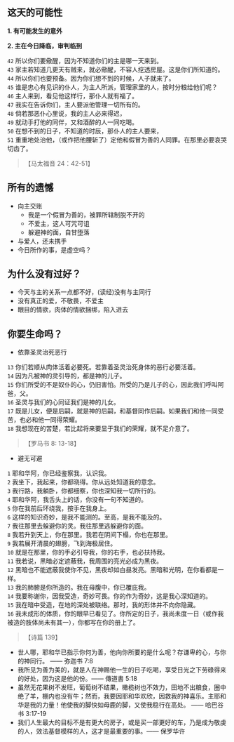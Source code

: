 ## 这天的可能性

**1\. 有可能发生的意外**

**2\. 主在今日降临，审判临到**

`42` 所以你们要儆醒，因为不知道你们的主是哪一天来到。  
`43` 家主若知道几更天有贼来，就必儆醒，不容人挖透房屋。这是你们所知道的。  
`44` 所以你们也要预备。因为你们想不到的时候，人子就来了。  
`45` 谁是忠心有见识的仆人，为主人所派，管理家里的人，按时分粮给他们呢？  
`46` 主人来到，看见他这样行，那仆人就有福了。  
`47` 我实在告诉你们，主人要派他管理一切所有的。  
`48` 倘若那恶仆心里说，我的主人必来得迟，  
`49` 就动手打他的同伴，又和酒醉的人一同吃喝。  
`50` 在想不到的日子，不知道的时辰，那仆人的主人要来，  
`51` 重重地处治他，（或作把他腰斩了）定他和假冒为善的人同罪。在那里必要哀哭切齿了。

> 【马太福音 24：42-51】

## 所有的遗憾

- 向主交账
  - 我是一个假冒为善的，被罪所辖制脱不开的
  - 不爱主，这人可咒可诅
  - 躲避神的面，自甘堕落
- 与爱人，还未携手
- 今日所作的事，是虚空吗？

## 为什么没有过好？

- 今天与主的关系一点都不好，(读经)没有与主同行
- 没有真正的爱，不敬畏，不爱主
- 眼目的情欲，肉体的情欲捆绑，陷入进去

## 你要生命吗？

- 依靠圣灵治死恶行

`13` 你们若顺从肉体活着必要死。若靠着圣灵治死身体的恶行必要活着。  
`14` 因为凡被神的灵引导的，都是神的儿子。  
`15` 你们所受的不是奴仆的心，仍旧害怕。所受的乃是儿子的心，因此我们呼叫阿爸，父。  
`16` 圣灵与我们的心同证我们是神的儿女。  
`17` 既是儿女，便是后嗣，就是神的后嗣，和基督同作后嗣。如果我们和他一同受苦，也必和他一同得荣耀。  
`18` 我想现在的苦楚，若比起将来要显于我们的荣耀，就不足介意了。

> 【罗马书 8: 13-18】

- 避无可避

`1` 耶和华阿，你已经鉴察我，认识我。  
`2` 我坐下，我起来，你都晓得。你从远处知道我的意念。  
`3` 我行路，我躺卧，你都细察，你也深知我一切所行的。  
`4` 耶和华阿，我舌头上的话，你没有一句不知道的。  
`5` 你在我前后环绕我，按手在我身上。  
`6` 这样的知识奇妙，是我不能测的。至高，是我不能及的。  
`7` 我往那里去躲避你的灵。我往那里逃躲避你的面。  
`8` 我若升到天上，你在那里。我若在阴间下榻，你也在那里。  
`9` 我若展开清晨的翅膀，飞到海极居住。  
`10` 就是在那里，你的手必引导我，你的右手，也必扶持我。  
`11` 我若说，黑暗必定遮蔽我，我周围的亮光必成为黑夜。  
`12` 黑暗也不能遮蔽我使你不见，黑夜却如白昼发亮。黑暗和光明，在你看都是一样。  
`13` 我的肺腑是你所造的。我在母腹中，你已覆庇我。  
`14` 我要称谢你，因我受造，奇妙可畏。你的作为奇妙，这是我心深知道的。  
`15` 我在暗中受造，在地的深处被联络。那时，我的形体并不向你隐藏。  
`16` 我未成形的体质，你的眼早已看见了。你所定的日子，我尚未度一日（或作我被造的肢体尚未有其一），你都写在你的册上了。

> 【诗篇 139】

- 世人哪，耶和华已指示你何为善，他向你所要的是什么呢？存谦卑的心，与你的神同行。 —— 弥迦书 7:8
- 我所见为善为美的，就是人在神赐他一生的日子吃喝，享受日光之下劳碌得来的好处，因为这是他的份。—— 傳道書 5:18
- 虽然无花果树不发旺，葡萄树不结果，橄榄树也不效力，田地不出粮食，圈中绝了羊，棚内也没有牛；然而，我要因耶和华欢欣，因救我的神喜乐。主耶和华是我的力量！他使我的脚快如母鹿的脚，又使我稳行在高处。 —— 哈巴谷书 3:17-19
- 我们人生最大的目标不是有更大的房子，或是买一部更好的车，乃是成为敬虔的人，效法基督模样的人，这才是最重要的事。—— 保罗华许
